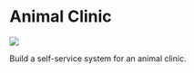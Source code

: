# Animal Clinic
![](https://img.shields.io/badge/Dart-0175C2?style=for-the-badge&logo=dart&logoColor=white)

Build a self-service system for an animal clinic.
